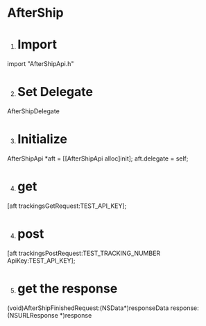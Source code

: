 # AfterShip

1. # Import
import "AfterShipApi.h"

2. # Set Delegate
AfterShipDelegate

3. # Initialize 
AfterShipApi *aft = [[AfterShipApi alloc]init];
aft.delegate = self;

4. # get
[aft trackingsGetRequest:TEST_API_KEY];

4. # post
[aft trackingsPostRequest:TEST_TRACKING_NUMBER ApiKey:TEST_API_KEY];

5. # get the response
(void)AfterShipFinishedRequest:(NSData*)responseData response:(NSURLResponse *)response
